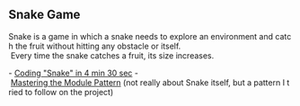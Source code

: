 ## Snake Game
  
 Snake is a game in which a snake needs to explore an environment and catch the fruit without hitting any obstacle or itself.
  Every time the snake catches a fruit,
 its size increases.
   
  - [Coding "Snake" in 4 min 30 sec](https://www.youtube.com/watch?v=xGmXxpIj6vs) 
   - [Mastering the Module Pattern](https://toddmotto.com/mastering-the-module-pattern/) (not really about Snake itself, but a pattern I tried to follow on the project)
